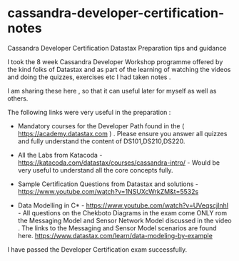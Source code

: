 # cassandra-developer-certification-notes
Cassandra Developer Certification  Datastax Preparation tips and guidance

I took the 8 week Cassandra Developer Workshop programme offered by the kind folks of Datastax and as part of the learning of watching the videos 
and doing the quizzes, exercises etc I had taken notes . 

I am sharing these here , so that it can useful later for myself as well as others. 

The following links were very useful in the preparation :

- Mandatory courses for the Developer Path found in the  ( https://academy.datastax.com ) . Please ensure you answer all quizzes and  fully understand the content of DS101,DS210,DS220. 

- All the Labs from Katacoda - https://katacoda.com/datastax/courses/cassandra-intro/  - Would be very useful to understand all the core concepts fully. 

- Sample Certification Questions from Datastax and solutions  - https://www.youtube.com/watch?v=1NSUXcWrkZM&t=5532s 

- Data Modelling in C* - https://www.youtube.com/watch?v=UVeqscjInhI - All  questions on the Chekboto Diagrams in the exam come ONLY rom the Messaging Model and Sensor Network Model discussed in the video . The links to the Messaging and Sensor Model scenarios are found here.  https://www.datastax.com/learn/data-modeling-by-example

I have passed the Developer Certification exam successfully. 



